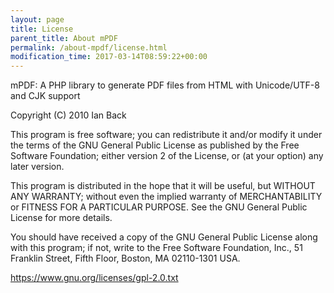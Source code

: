 ```yaml
---
layout: page
title: License
parent_title: About mPDF
permalink: /about-mpdf/license.html
modification_time: 2017-03-14T08:59:22+00:00
---
```


mPDF: A PHP library to generate PDF files from HTML with Unicode/UTF-8
and CJK support

Copyright (C) 2010 Ian Back

This program is free software; you can redistribute it and/or modify
it under the terms of the GNU General Public License as published by
the Free Software Foundation; either version 2 of the License, or
(at your option) any later version.

This program is distributed in the hope that it will be useful,
but WITHOUT ANY WARRANTY; without even the implied warranty of
MERCHANTABILITY or FITNESS FOR A PARTICULAR PURPOSE.  See the
GNU General Public License for more details.

You should have received a copy of the GNU General Public License along
with this program; if not, write to the Free Software Foundation, Inc.,
51 Franklin Street, Fifth Floor, Boston, MA 02110-1301 USA.

https://www.gnu.org/licenses/gpl-2.0.txt

